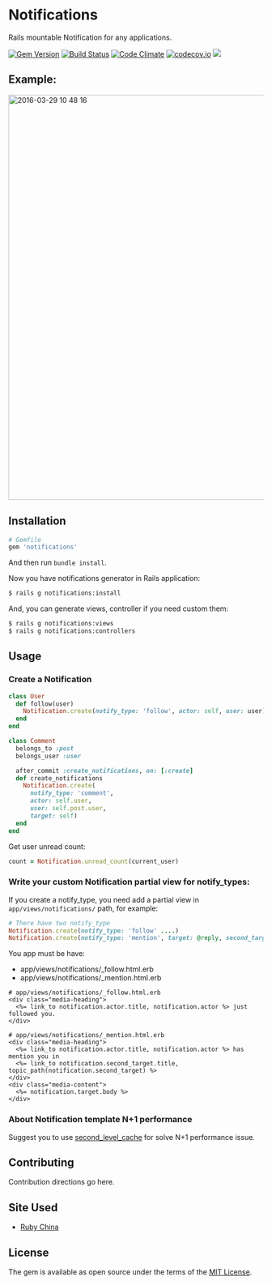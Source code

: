 # Notifications

Rails mountable Notification for any applications.

[![Gem Version](https://badge.fury.io/rb/notifications.svg)](https://badge.fury.io/rb/notifications) [![Build Status](https://travis-ci.org/rails-engine/notifications.svg)](https://travis-ci.org/rails-engine/notifications) [![Code Climate](https://codeclimate.com/github/rails-engine/notifications/badges/gpa.svg)](https://codeclimate.com/github/rails-engine/notifications) [![codecov.io](https://codecov.io/github/rails-engine/notifications/coverage.svg?branch=master)](https://codecov.io/github/rails-engine/notifications?branch=master) [![](http://inch-ci.org/github/rails-engine/notifications.svg?branch=master)](http://inch-ci.org/github/rails-engine/notifications?branch=master)

## Example:

<img width="800" alt="2016-03-29 10 48 16" src="https://cloud.githubusercontent.com/assets/5518/16578955/eb59e472-42cf-11e6-825e-8fc9ecf58a8b.png">

## Installation

```ruby
# Gemfile
gem 'notifications'
```

And then run `bundle install`.

Now you have notifications generator in Rails application:

```bash
$ rails g notifications:install
```

And, you can generate views, controller if you need custom them:

```bash
$ rails g notifications:views
$ rails g notifications:controllers
```

## Usage

### Create a Notification

```ruby
class User
  def follow(user)
    Notification.create(notify_type: 'follow', actor: self, user: user)
  end
end

class Comment
  belongs_to :post
  belongs_user :user

  after_commit :create_notifications, on: [:create]
  def create_notifications
    Notification.create(
      notify_type: 'comment',
      actor: self.user,
      user: self.post.user,
      target: self)
  end
end
```

Get user unread count:

```rb
count = Notification.unread_count(current_user)
```

### Write your custom Notification partial view for notify_types:

If you create a notify_type, you need add a partial view in `app/views/notifications/` path, for example:

```rb
# There have two notify_type
Notification.create(notify_type: 'follow' ....)
Notification.create(notify_type: 'mention', target: @reply, second_target: @topic, ....)
```

You app must be have:

- app/views/notifications/_follow.html.erb
- app/views/notifications/_mention.html.erb

```erb
# app/views/notifications/_follow.html.erb
<div class="media-heading">
  <%= link_to notification.actor.title, notification.actor %> just followed you.
</div>
```

```erb
# app/views/notifications/_mention.html.erb
<div class="media-heading">
  <%= link_to notification.actor.title, notification.actor %> has mention you in
  <%= link_to notification.second_target.title, topic_path(notification.second_target) %>
</div>
<div class="media-content">
  <%= notification.target.body %>
</div>
```

### About Notification template N+1 performance

Suggest you to use [second_level_cache](https://github.com/hooopo/second_level_cache) for solve N+1 performance issue.

## Contributing

Contribution directions go here.

## Site Used

- [Ruby China](https://ruby-china.org)

## License

The gem is available as open source under the terms of the [MIT License](http://opensource.org/licenses/MIT).
